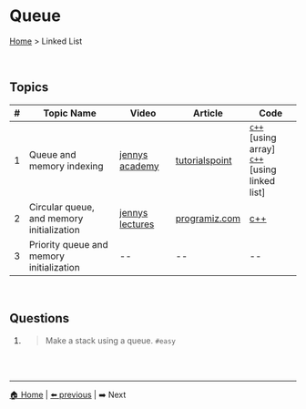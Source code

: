 # Queue

[Home](./index.md) > Linked List

<br>

## Topics

| # | Topic Name | Video | Article | Code |
|-|-|-|-|-|
| 1 | Queue and memory indexing | [jennys academy](https://www.youtube.com/watch?v=zp6pBNbUB2U) | [tutorialspoint](https://www.tutorialspoint.com/data_structures_algorithms/dsa_queue.htm) | [`c++`](https://github.com/The-IT-Crew/Interview-Maze/blob/main/Data%20Structures/Queue/queue.cpp) [using array] <br> [`c++`](https://github.com/The-IT-Crew/Interview-Maze/blob/main/Data%20Structures/Queue/queue.cpp) [using linked list] |
| 2 | Circular queue, and memory initialization | [jennys lectures](https://www.youtube.com/watch?v=dn01XST9-bI) | [programiz.com](https://www.programiz.com/dsa/circular-queue#:~:text=A%20circular%20queue%20is%20the,limitation%20of%20the%20normal%20queue.) | [c++](https://github.com/The-IT-Crew/Interview-Maze/blob/main/Data%20Structures/Queue/circular_queue.cpp) |
| 3 | Priority queue and memory initialization | -- | -- | -- |

<br>

## Questions

1. > Make a stack using a queue. `#easy`


<br>
<br>

----
[🏠 Home](./index.md) | 
[⬅️ previous](./stack.md) | 
➡️ Next